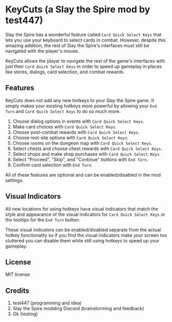 # KeyCuts (a Slay the Spire mod by test447)

Slay the Spire has a wonderful feature called `Card Quick Select Keys` that lets you use your keyboard to select cards in combat. However, despite this amazing addition, the rest of Slay the Spire's interfaces must still be navigated with the player's mouse.

KeyCuts allows the player to navigate the rest of the game's interfaces with just their `Card Quick Select Keys` in order to speed up gameplay in places like stores, dialogs, card selection, and combat rewards.

## Features

KeyCuts does not add any new hotkeys to your Slay the Spire game. It simply makes your existing hotkeys more powerful by allowing your `End Turn` and `Card Quick Select Keys` to do so much more.

1. Choose dialog options in events with `Card Quick Select Keys`.
2. Make card choices with `Card Quick Select Keys`.
3. Choose post-combat rewards with `Card Quick Select Keys`.
4. Choose rest-site options with `Card Quick Select Keys`.
5. Choose rooms on the dungeon map with `Card Quick Select Keys`.
6. Select chests and choose chest rewards with `Card Quick Select Keys`.
7. Select shops and make shop purchases with `Card Quick Select Keys`.
8. Select "Proceed", "Skip", and "Continue" buttons with `End Turn`.
9. Confirm card selection with `End Turn`.

All of these features are optional and can be enabled/disabled in the mod settings.

## Visual Indicators

All new locations for using hotkeys have visual indicators that match the style and appearance of the visual indicators for `Card Quick Select Keys` or the tooltips for the `End Turn` button.

These visual indicators can be enabled/disabled separate from the actual hotkey functionality so if you find the visual indicators make your screen too cluttered you can disable them while still using hotkeys to speed up your gameplay.

## License

MIT license

## Credits

1. test447 (programming and idea)
2. Slay the Spire modding Discord (brainstorming and feedback)
3. Gk (testing)
